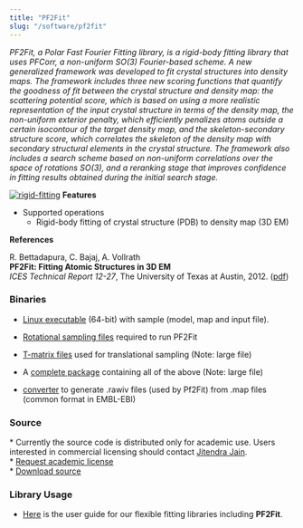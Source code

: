 ```yaml
---
title: "PF2Fit"
slug: "/software/pf2fit"
---
```

_PF2Fit, a Polar Fast Fourier Fitting library, is a rigid-body fitting library that uses PFCorr, a non-uniform SO(3) Fourier-based scheme. A new generalized framework was developed to fit crystal structures into density maps. The framework includes three new scoring functions that quantify the goodness of fit between the crystal structure and density map: the scattering potential score, which is based on using a more realistic representation of the input crystal structure in terms of the density map, the non-uniform exterior penalty, which efficiently penalizes atoms outside a certain isocontour of the target density map, and the skeleton-secondary structure score, which correlates the skeleton of the density map with secondary structural elements in the crystal structure. The framework also includes a search scheme based on non-uniform correlations over the space of rotations SO(3), and a reranking stage that improves confidence in fitting results obtained during the initial search stage._

[![rigid-fitting](http://cvcweb.ices.utexas.edu/cvcwp/wp-content/uploads/2012/09/rigid-fitting.jpg "rigid-fitting")](http://cvcweb.ices.utexas.edu/cvcwp/wp-content/uploads/2012/09/rigid-fitting.jpg) **Features**

*   Supported operations
    *   Rigid-body fitting of crystal structure (PDB) to density map (3D EM)

**References**

R. Bettadapura, C. Bajaj, A. Vollrath   
**PF2Fit: Fitting Atomic Structures in 3D EM**   
_ICES Technical Report 12-27_, The University of Texas at Austin, 2012. ([pdf](http://cvcweb.ices.utexas.edu/cvc/papers/2012/report/Pf2Fit-TechReport.pdf))

### Binaries

*   [Linux executable](http://cvcweb.ices.utexas.edu/cvc/Software/pf2fit-executable-only.zip) (64-bit) with sample (model, map and input file).
*   [Rotational sampling files](http://cvcweb.ices.utexas.edu/cvc/Software/samplingFiles.zip) required to run PF2Fit
*   [T-matrix files](http://cvcweb.ices.utexas.edu/cvc/Software/GTO-TMatrix.zip) used for translational sampling (Note: large file)
*   A [complete package](http://cvcweb.ices.utexas.edu/cvc/Software/fitting-distribution.zip) containing all of the above (Note: large file)

*   [converter](http://cvcweb.ices.utexas.edu/cvc/Software/volconvert) to generate .rawiv files (used by Pf2Fit) from .map files (common format in EMBL-EBI)

### Source

\* Currently the source code is distributed only for academic use. Users interested in commercial licensing should contact [Jitendra Jain](mailto:jjain@otc.utexas.edu).   
\* [Request academic license](http://cvcweb.ices.utexas.edu/software/license/Fitting.license_mail.php)   
\* [Download source](http://cvcweb.ices.utexas.edu/cvcwp/?page_id=2385)

### Library Usage

*   [Here](http://cvcweb.ices.utexas.edu/tutorial/Fitting/PFFit-Tutorial.pdf) is the user guide for our flexible fitting libraries including **PF2Fit**.